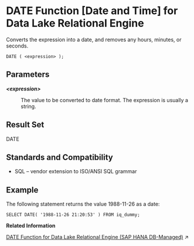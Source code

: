 <!-- loioa544131284f21015a70ed7c8e7db2f8b -->

# DATE Function \[Date and Time\] for Data Lake Relational Engine

Converts the expression into a date, and removes any hours, minutes, or seconds.



```
DATE ( <expression> );
```



<a name="loioa544131284f21015a70ed7c8e7db2f8b__DATE_parm1"/>

## Parameters


<dl>
<dt><b>

*<expression\>*

</b></dt>
<dd>

The value to be converted to date format. The expression is usually a string.



</dd>
</dl>



<a name="loioa544131284f21015a70ed7c8e7db2f8b__DATE_returns1"/>

## Result Set

DATE



<a name="loioa544131284f21015a70ed7c8e7db2f8b__DATE_standards1"/>

## Standards and Compatibility

-   SQL – vendor extension to ISO/ANSI SQL grammar



<a name="loioa544131284f21015a70ed7c8e7db2f8b__DATE_example1"/>

## Example

The following statement returns the value 1988-11-26 as a date:

```
SELECT DATE( '1988-11-26 21:20:53' ) FROM iq_dummy;
```

**Related Information**  


[DATE Function for Data Lake Relational Engine (SAP HANA DB-Managed)](https://help.sap.com/viewer/a898e08b84f21015969fa437e89860c8/2023_4_QRC/en-US/e5839f4e21a9431984d1705f1691f2fa.html "Converts the expression into a date, and removes any hours, minutes, or seconds.") :arrow_upper_right:

